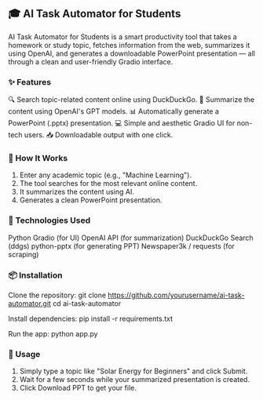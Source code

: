 ## 🎓 AI Task Automator for Students
AI Task Automator for Students is a smart productivity tool that takes a homework or study topic, fetches information from the web, summarizes it using OpenAI, and generates a downloadable PowerPoint presentation — all through a clean and user-friendly Gradio interface.

### ✨ Features
🔍 Search topic-related content online using DuckDuckGo.
🧠 Summarize the content using OpenAI's GPT models.
📊 Automatically generate a PowerPoint (.pptx) presentation.
💻 Simple and aesthetic Gradio UI for non-tech users.
📥 Downloadable output with one click.

### 🚀 How It Works
1. Enter any academic topic (e.g., "Machine Learning").
2. The tool searches for the most relevant online content.
3. It summarizes the content using AI.
4. Generates a clean PowerPoint presentation.

### 🔧 Technologies Used
Python
Gradio (for UI)
OpenAI API (for summarization)
DuckDuckGo Search (ddgs)
python-pptx (for generating PPT)
Newspaper3k / requests (for scraping)

### 📦 Installation
Clone the repository:
git clone https://github.com/yourusername/ai-task-automator.git
cd ai-task-automator

Install dependencies:
pip install -r requirements.txt

Run the app:
python app.py

### 📝 Usage
1. Simply type a topic like "Solar Energy for Beginners" and click Submit.
2. Wait for a few seconds while your summarized presentation is created.
3. Click Download PPT to get your file.
